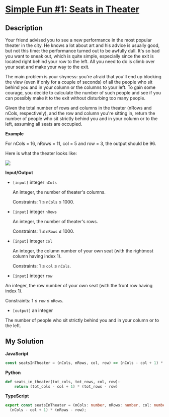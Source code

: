 # [Simple Fun #1: Seats in Theater](https://www.codewars.com/kata/588417e576933b0ec9000045)

## Description

Your friend advised you to see a new performance in the most popular theater in the city. He knows a lot about art and his advice is usually good, but not this time: the performance turned out to be awfully dull. It's so bad you want to sneak out, which is quite simple, especially since the exit is located right behind your row to the left. All you need to do is climb over your seat and make your way to the exit.

The main problem is your shyness: you're afraid that you'll end up blocking the view (even if only for a couple of seconds) of all the people who sit behind you and in your column or the columns to your left. To gain some courage, you decide to calculate the number of such people and see if you can possibly make it to the exit without disturbing too many people.

Given the total number of rows and columns in the theater (nRows and nCols, respectively), and the row and column you're sitting in, return the number of people who sit strictly behind you and in your column or to the left, assuming all seats are occupied.

**Example**

For nCols = 16, nRows = 11, col = 5 and row = 3, the output should be 96.

Here is what the theater looks like:

![](https://files.gitter.im/myjinxin2015/eAjZ/blob)

**Input/Output**

- `[input]` integer `nCols`

  An integer, the number of theater's columns.

  Constraints: 1 ≤ `nCols` ≤ 1000.

- `[input]` integer `nRows`

  An integer, the number of theater's rows.

  Constraints: 1 ≤ `nRows` ≤ 1000.

- `[input]` integer `col`

  An integer, the column number of your own seat (with the rightmost column having index 1).

  Constraints: 1 ≤ `col` ≤ `nCols`.

- `[input]` integer `row`

An integer, the row number of your own seat (with the front row having index 1).

Constraints: 1 ≤ `row` ≤ `nRows`.

- `[output]` an integer

The number of people who sit strictly behind you and in your column or to the left.

## My Solution

**JavaScript**

```js
const seatsInTheater = (nCols, nRows, col, row) => (nCols - col + 1) * (nRows - row);
```

**Python**

```py
def seats_in_theater(tot_cols, tot_rows, col, row):
    return (tot_cols - col + 1) * (tot_rows - row)
```

**TypeScript**

```ts
export const seatsInTheater = (nCols: number, nRows: number, col: number, row: number) =>
  (nCols - col + 1) * (nRows - row);
```
